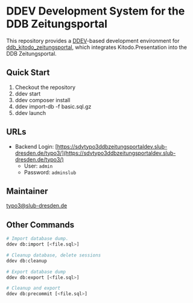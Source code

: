 # DDEV Development System for the DDB Zeitungsportal

This repository provides a [DDEV](https://ddev.readthedocs.io/)-based development environment for [ddb_kitodo_zeitungsportal](https://github.com/slub/ddb_kitodo_zeitungsportal), which integrates Kitodo.Presentation into the DDB Zeitungsportal.

## Quick Start

1. Checkout the repository
1. ddev start
1. ddev composer install
1. ddev import-db -f basic.sql.gz
1. ddev launch

## URLs

- Backend Login: [https://sdvtypo3ddbzeitungsportaldev.slub-dresden.de/typo3/](https://sdvtypo3ddbzeitungsportaldev.slub-dresden.de/typo3/)
  - User: `admin`
  - Password: `adminslub`

## Maintainer

typo3@slub-dresden.de

## Other Commands

```bash
# Import database dump.
ddev db:import [<file.sql>]

# Cleanup database, delete sessions
ddev db:cleanup

# Export database dump
ddev db:export [<file.sql>]

# Cleanup and export
ddev db:precommit [<file.sql>]
```
